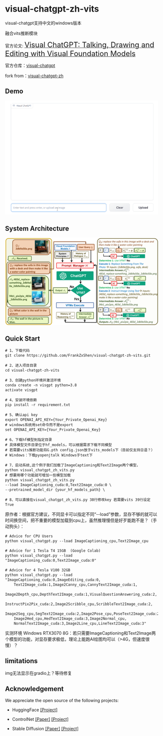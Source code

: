# visual-chatgpt-zh-vits

visual-chatgpt支持中文的windows版本

融合vits推断模块


官方论文: [<font size=5>Visual ChatGPT: Talking, Drawing and Editing with Visual Foundation Models</font>](https://arxiv.org/abs/2303.04671)

官方仓库：[visual-chatgpt](https://github.com/microsoft/visual-chatgpt)

fork from：[visual-chatgpt-zh](https://github.com/wxj630/visual-chatgpt-zh)


## Demo 

<img src="./assets/demo_short.gif" width="750">

##  System Architecture 


<p align="center"><img src="./assets/figure.jpg" alt="Logo"></p>


## Quick Start

```
# 1、下载代码
git clone https://github.com/FrankZxShen/visual-chatgpt-zh-vits.git

# 2、进入项目目录
cd visual-chatgpt-zh-vits

# 3、创建python环境并激活环境
conda create -n visgpt python=3.8
activate visgpt 

# 4、安装环境依赖
pip install -r requirement.txt

# 5、确认api key
export OPENAI_API_KEY={Your_Private_Openai_Key}
# windows系统用set命令而不是export
set OPENAI_API_KEY={Your_Private_Openai_Key}

# 6、下载hf模型到指定目录
# 具体模型文件目录位于hf_models，可以根据需求下载不同模型
# 若需要vits推断功能将G.pth config.json放于vits_models下（目前仅支持日语？）
# Windows：下载pyopenjtalk Windows于text下

# 7、启动系统,这个例子我们加载了ImageCaptioning和Text2Image两个模型，
python visual_chatgpt_zh_vits.py
# 想要用哪个功能就可增加一些模型加载
python visual_chatgpt_zh_vits.py 
--load ImageCaptioning_cuda:0,Text2Image_cuda:0 \
--pretrained_model_dir {your_hf_models_path} \

# 8、可以直接在visual_chatgpt_zh_vits.py 38行修改key 若需要vits 39行设定True
```

原作者：根据官方建议，不同显卡可以指定不同“--load”参数，显存不够的就可以时间换空间，把不重要的模型加载到cpu上，虽然推理慢但是好歹能跑不是？（手动狗头）：

```
# Advice for CPU Users
python visual_chatgpt.py --load ImageCaptioning_cpu,Text2Image_cpu

# Advice for 1 Tesla T4 15GB  (Google Colab)                       
python visual_chatgpt.py --load "ImageCaptioning_cuda:0,Text2Image_cuda:0"
                                
# Advice for 4 Tesla V100 32GB                            
python visual_chatgpt.py --load "ImageCaptioning_cuda:0,ImageEditing_cuda:0,
    Text2Image_cuda:1,Image2Canny_cpu,CannyText2Image_cuda:1,
    Image2Depth_cpu,DepthText2Image_cuda:1,VisualQuestionAnswering_cuda:2,
    InstructPix2Pix_cuda:2,Image2Scribble_cpu,ScribbleText2Image_cuda:2,
    Image2Seg_cpu,SegText2Image_cuda:2,Image2Pose_cpu,PoseText2Image_cuda:2,
    Image2Hed_cpu,HedText2Image_cuda:3,Image2Normal_cpu,
    NormalText2Image_cuda:3,Image2Line_cpu,LineText2Image_cuda:3"
```

实测环境 Windows RTX3070 8G：若只需要ImageCaptioning和Text2Image两个模型的功能，对显存要求极低，理论上能跑AI绘图均可以（>4G，但速度很慢）？

## limitations

img无法显示在gradio上？等待修复

## Acknowledgement

We appreciate the open source of the following projects:

- HuggingFace [[Project]](https://github.com/huggingface/transformers)

- ControlNet  [[Paper]](https://arxiv.org/abs/2302.05543) [[Project]](https://github.com/lllyasviel/ControlNet)

- Stable Diffusion [[Paper]](https://arxiv.org/abs/2112.10752)  [[Project]](https://github.com/CompVis/stable-diffusion)

